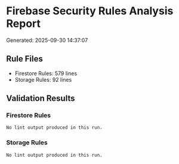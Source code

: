 # Firebase Security Rules Analysis Report
Generated: 2025-09-30 14:37:07

## Rule Files
- Firestore Rules:      579 lines
- Storage Rules:       92 lines

## Validation Results
### Firestore Rules
```
No lint output produced in this run.
```
### Storage Rules
```
No lint output produced in this run.
```
